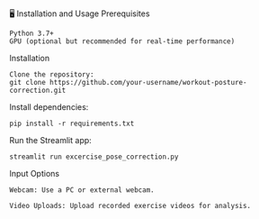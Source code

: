 


🖥️ Installation and Usage
Prerequisites

    Python 3.7+
    GPU (optional but recommended for real-time performance)

Installation

    Clone the repository:
    git clone https://github.com/your-username/workout-posture-correction.git

Install dependencies:

    pip install -r requirements.txt

Run the Streamlit app:

    streamlit run excercise_pose_correction.py

Input Options

    Webcam: Use a PC or external webcam.
  
    Video Uploads: Upload recorded exercise videos for analysis.

